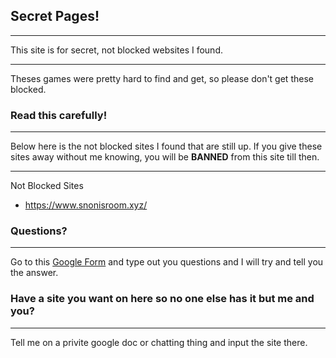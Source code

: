 ## Secret Pages!
_____________________________________________________
This site is for secret, not blocked websites I found.
 
_____________________________________________________
Theses games were pretty hard to find and get, so please don't get these blocked.
 
### Read this carefully!
______________________________________________________________________________________________________________________________________________________________
Below here is the not blocked sites I found that are still up. If you give these sites away without me knowing, you will be **BANNED** from this site till then.
 
______________________________________________________________________________________________________________________________________________________________
Not Blocked Sites

- https://www.snonisroom.xyz/
 
 
 
 
 
 
 
 
### Questions?
_______________ 
Go to this [Google Form](https://forms.gle/bcRLEAUMo77u4beP9) and type out you questions 
and I will try and tell you the answer.
 
### Have a site you want on here so no one else has it but me and you?
______________________________________________________________________ 
Tell me on a privite google doc or chatting thing and input the site there. 
